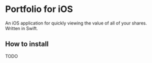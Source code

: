 # Portfolio for iOS

An iOS application for quickly viewing the value of all of your shares. Written in Swift.

## How to install

TODO
